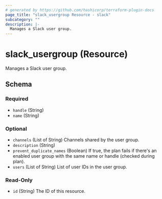 ```yaml
---
# generated by https://github.com/hashicorp/terraform-plugin-docs
page_title: "slack_usergroup Resource - slack"
subcategory: ""
description: |-
  Manages a Slack user group.
---
```


# slack_usergroup (Resource)

Manages a Slack user group.



<!-- schema generated by tfplugindocs -->
## Schema

### Required

- `handle` (String)
- `name` (String)

### Optional

- `channels` (List of String) Channels shared by the user group.
- `description` (String)
- `prevent_duplicate_names` (Boolean) If true, the plan fails if there's an enabled user group with the same name or handle (checked during plan).
- `users` (List of String) List of user IDs in the user group.

### Read-Only

- `id` (String) The ID of this resource.
